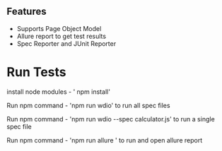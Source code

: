 ## Features
* Supports Page Object Model
* Allure report to get test results
* Spec Reporter and JUnit Reporter

# Run Tests
install node modules - ' npm install'

Run npm command - 'npm run wdio' to run all spec files

Run npm command - 'npm run wdio --spec calculator.js' to run a single spec file

Run npm command - 'npm run allure ' to run and open allure report

